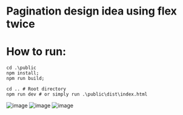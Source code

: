 # Pagination design idea using flex twice

# How to run:
```
cd .\public
npm install;
npm run build;

cd .. # Root directory
npm run dev # or simply run .\public\dist\index.html
```

![image](https://github.com/user-attachments/assets/ed9c868c-b24d-4d88-89f0-5a0b1589c3a8)
![image](https://github.com/user-attachments/assets/272eb19e-d288-46cf-929f-7a1473d55b39)
![image](https://github.com/user-attachments/assets/833426fd-33bb-4664-ac2a-f3c75be65c68)
